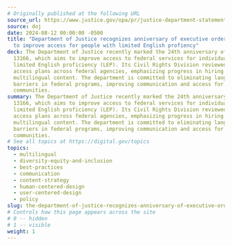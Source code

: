 ```yaml
---
# Originally published at the following URL
source_url: https://www.justice.gov/opa/pr/justice-department-statement-anniversary-executive-order-13166-improving-access-services
source: doj
date: 2024-08-12 00:00:00 -0500
title: "Department of Justice recognizes anniversary of executive order
  to improve access for people with limited English profiency"
deck: The Department of Justice recently marked the 24th anniversary of Executive Order
  13166, which aims to improve access to federal services for individuals with
  limited English proficiency (LEP). Its Civil Rights Division reviewed language
  access plans across federal agencies, emphasizing progress in hiring and staff training, improving language assistance services, and expanding
  multilingual content. The department is committed to eliminating language
  barriers in federal programs, improving communication and access for all
  communities.
summary: The Department of Justice recently marked the 24th anniversary of Executive Order
  13166, which aims to improve access to federal services for individuals with
  limited English proficiency (LEP). Its Civil Rights Division reviewed language
  access plans across federal agencies, emphasizing progress in hiring and staff training, improving language assistance services, and expanding
  multilingual content. The department is committed to eliminating language
  barriers in federal programs, improving communication and access for all
  communities.
# See all topics at https://digital.gov/topics
topics:
  - multilingual
  - diversity-equity-and-inclusion
  - best-practices
  - communication
  - content-strategy
  - human-centered-design
  - user-centered-design
  - policy
slug: the-department-of-justice-recognizes-anniversary-of-executive-order-13166-improving-access-to-services-for-persons-with-limited-english-proficiency
# Controls how this page appears across the site
# 0 -- hidden
# 1 -- visible
weight: 1
---
```

